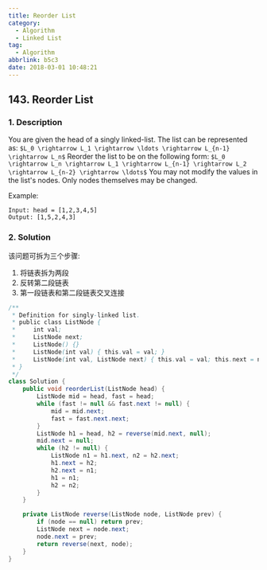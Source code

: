 ```yaml
---
title: Reorder List
category:
  - Algorithm
  - Linked List
tag:
  - Algorithm
abbrlink: b5c3
date: 2018-03-01 10:48:21
---
```


## 143. Reorder List
### 1. Description
You are given the head of a singly linked-list. The list can be represented as:
`$L_0 \rightarrow L_1 \rightarrow \ldots \rightarrow L_{n-1} \rightarrow L_n$`
Reorder the list to be on the following form:
`$L_0 \rightarrow L_n \rightarrow L_1 \rightarrow L_{n-1} \rightarrow L_2 \rightarrow L_{n-2} \rightarrow \ldots$`
You may not modify the values in the list's nodes. Only nodes themselves may be changed.

Example:
```
Input: head = [1,2,3,4,5]
Output: [1,5,2,4,3]
```

### 2. Solution
该问题可拆为三个步骤:
1. 将链表拆为两段
2. 反转第二段链表
3. 第一段链表和第二段链表交叉连接

```java
/**
 * Definition for singly-linked list.
 * public class ListNode {
 *     int val;
 *     ListNode next;
 *     ListNode() {}
 *     ListNode(int val) { this.val = val; }
 *     ListNode(int val, ListNode next) { this.val = val; this.next = next; }
 * }
 */
class Solution {
    public void reorderList(ListNode head) {
        ListNode mid = head, fast = head;
        while (fast != null && fast.next != null) {
            mid = mid.next;
            fast = fast.next.next;
        }
        ListNode h1 = head, h2 = reverse(mid.next, null);
        mid.next = null;
        while (h2 != null) {
            ListNode n1 = h1.next, n2 = h2.next;
            h1.next = h2;
            h2.next = n1;
            h1 = n1;
            h2 = n2;
        }
    }

    private ListNode reverse(ListNode node, ListNode prev) {
        if (node == null) return prev;
        ListNode next = node.next;
        node.next = prev;
        return reverse(next, node);
    }
}
```

